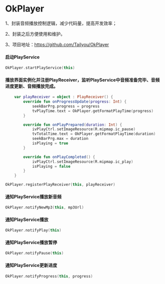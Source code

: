 # OkPlayer

1、封装音频播放控制逻辑，减少代码量，提高开发效率；

2、封装之后方便使用和维护。

3、项目地址：https://github.com/Tailyou/OkPlayer


#### 启动PlayService

```kotlin
OkPlayer.startPlayService(this)
```

#### 播放界面实例化并注册PlayReceiver，监听PlayService中音频准备完毕、音频进度更新、音频播放完成。

```kotlin
    var playReceiver = object : PlayReceiver() {
        override fun onProgressUpdate(progress: Int) {
            seekBarPrg.progress = progress
            tvPlayTime.text = OkPlayer.getFormatPlayTime(progress)
        }

        override fun onPlayPrepared(duration: Int) {
            ivPlayCtrl.setImageResource(R.mipmap.ic_pause)
            tvTotalTime.text = OkPlayer.getFormatPlayTime(duration)
            seekBarPrg.max = duration
            isPlaying = true
        }

        override fun onPlayCompleted() {
            ivPlayCtrl.setImageResource(R.mipmap.ic_play)
            isPlaying = false
        }
    }
```

```kotlin
OkPlayer.registerPlayReceiver(this, playReceiver)
```

#### 通知PlayService播放新音频
```kotlin
OkPlayer.notifyNewMp3(this, mp3Url)
```

#### 通知PlayService播放
```kotlin
OkPlayer.notifyPlay(this)
```

#### 通知PlayService播放暂停
```kotlin
OkPlayer.notifyPause(this)
```

#### 通知PlayService更新进度
```kotlin
OkPlayer.notifyProgress(this, progress)
```



